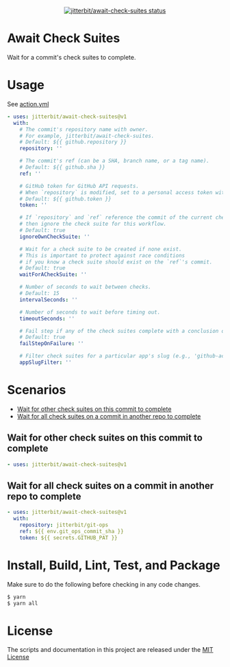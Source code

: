 <p align="center">
  <a href="https://github.com/jitterbit/await-check-suites/actions"><img alt="jitterbit/await-check-suites status" src="https://github.com/jitterbit/await-check-suites/workflows/Test/badge.svg"></a>
</p>

# Await Check Suites

Wait for a commit's check suites to complete.

# Usage

See [action.yml](action.yml)

```yaml
- uses: jitterbit/await-check-suites@v1
  with:
    # The commit's repository name with owner.
    # For example, jitterbit/await-check-suites.
    # Default: ${{ github.repository }}
    repository: ''

    # The commit's ref (can be a SHA, branch name, or a tag name).
    # Default: ${{ github.sha }}
    ref: ''

    # GitHub token for GitHub API requests.
    # When `repository` is modified, set to a personal access token with access to `repository`.
    # Default: ${{ github.token }}
    token: ''

    # If `repository` and `ref` reference the commit of the current check run (true by default),
    # then ignore the check suite for this workflow.
    # Default: true
    ignoreOwnCheckSuite: ''

    # Wait for a check suite to be created if none exist.
    # This is important to protect against race conditions
    # if you know a check suite should exist on the `ref`'s commit.
    # Default: true
    waitForACheckSuite: ''

    # Number of seconds to wait between checks.
    # Default: 15
    intervalSeconds: ''

    # Number of seconds to wait before timing out.
    timeoutSeconds: ''

    # Fail step if any of the check suites complete with a conclusion other than 'success'.
    # Default: true
    failStepOnFailure: ''

    # Filter check suites for a particular app's slug (e.g., 'github-actions').
    appSlugFilter: ''
```

# Scenarios

- [Wait for other check suites on this commit to complete](#Wait-for-other-check-suites-on-this-commit-to-complete)
- [Wait for all check suites on a commit in another repo to complete](#Wait-for-all-check-suites-on-a-commit-in-another-repo-to-complete)

## Wait for other check suites on this commit to complete

```yaml
- uses: jitterbit/await-check-suites@v1
```

## Wait for all check suites on a commit in another repo to complete

```yaml
- uses: jitterbit/await-check-suites@v1
  with:
    repository: jitterbit/git-ops
    ref: ${{ env.git_ops_commit_sha }}
    token: ${{ secrets.GITHUB_PAT }}
```

# Install, Build, Lint, Test, and Package

Make sure to do the following before checking in any code changes.

```bash
$ yarn
$ yarn all
```

# License

The scripts and documentation in this project are released under the [MIT License](LICENSE)
